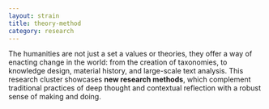 ```yaml
---
layout: strain
title: theory-method
category: research
---
```


<!-- A 75-100 word paragraph describing the motivation behind these projects -->
The humanities are not just a set a values or theories, they offer a way of enacting change in the world: from the creation of taxonomies, to knowledge design, material history, and large-scale text analysis. This research cluster showcases **new research methods**, which complement traditional practices of deep thought and contextual reflection with a robust sense of making and doing. 
